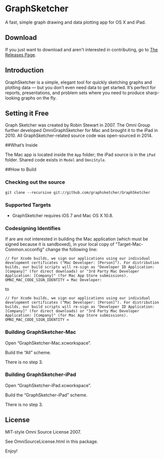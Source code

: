 # GraphSketcher

A fast, simple graph drawing and data plotting app for OS X and iPad. 

## Download 

If you just want to download and aren't interested in contributing, go to [The Releases Page](https://github.com/graphsketcher/GraphSketcher/releases).

## Introduction

GraphSketcher is a simple, elegant tool for quickly sketching graphs and plotting data — but you don’t even need data to get started. It’s perfect for reports, presentations, and problem sets where you need to produce sharp-looking graphs on the fly.

## Setting it Free

Graph Sketcher was created by Robin Stewart in 2007. The Omni Group further developed OmniGraphSketcher for Mac and brought it to the iPad in 2010. All GraphSketcher-related source code was open-sourced in 2014.

##What’s Inside

The Mac app is located inside the `App` folder; the iPad source is in the `iPad` folder. Shared code exists in `Model` and `OmniStyle`.

##How to Build

### Checking out the source

    git clone --recursive git://github.com/graphsketcher/GraphSketcher

### Supported Targets

- GraphSketcher requires iOS 7 and Mac OS X 10.8.

### Codesigning Identifies

If are are not interested in building the Mac application (which must be signed because it is sandboxed), in your local copy of "Target-Mac-Common.xcconfig" change the following line:

    // For Xcode builds, we sign our applications using our individual development certificates ("Mac Developer: [Person]"). For distribution builds, our build scripts will re-sign as "Developer ID Application: [Company]" (for direct downloads) or "3rd Party Mac Developer Application: [Company]" (for Mac App Store submissions).
    OMNI_MAC_CODE_SIGN_IDENTITY = Mac Developer:

to

    // For Xcode builds, we sign our applications using our individual development certificates ("Mac Developer: [Person]"). For distribution builds, our build scripts will re-sign as "Developer ID Application: [Company]" (for direct downloads) or "3rd Party Mac Developer Application: [Company]" (for Mac App Store submissions).
    OMNI_MAC_CODE_SIGN_IDENTITY =

### Building GraphSketcher-Mac

Open “GraphSketcher-Mac.xcworkspace”.

Build the “All” scheme.

There is no step 3.

### Building GraphSketcher-iPad

Open “GraphSketcher-iPad.xcworkspace”.

Build the “GraphSketcher-iPad” scheme.

There is no step 3.

## License

MIT-style Omni Source License 2007.

See OmniSourceLicense.html in this package.

Enjoy!
